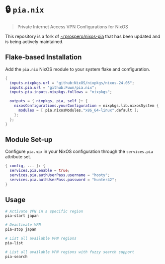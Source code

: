 # 🔒 `pia.nix`

> Private Internet Access VPN Configurations for NixOS

This repository is a fork of [~rprospero/nixos-pia](https://git.sr.ht/~rprospero/nixos-pia)
that has been updated and is being actively maintained.

## Flake-based Installation

Add the `pia.nix` NixOS module to your system flake and configuration.

```nix
{
  inputs.nixpkgs.url = "github:NixOS/nixpkgs/nixos-24.05";
  inputs.pia.url = "github:Fuwn/pia.nix";
  inputs.pia.inputs.nixpkgs.follows = "nixpkgs";

  outputs = { nixpkgs, pia, self }: {
    nixosConfigurations.yourConfiguration = nixpkgs.lib.nixosSystem {
      modules = [ pia.nixosModules."x86_64-linux".default ];
    };
  };
}
```

## Module Set-up

Configure `pia.nix` in your NixOS configuration through the `services.pia`
attribute set.

```nix
{ config, ... }: {
  services.pia.enable = true;
  services.pia.authUserPass.username = "hooty";
  services.pia.authUserPass.password = "hunter42";
}
```

## Usage

```sh
# Activate VPN in a specific region
pia-start japan

# Deactivate VPN
pia-stop japan

# List all available VPN regions
pia-list

# List all available VPN regions with fuzzy search support
pia-search
```
